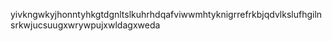 yivkngwkyjhonntyhkgtdgnltslkuhrhdqafviwwmhtyknigrrefrkbjqdvlkslufhgilnsrkwjucsuugxwrywpujxwldagxweda